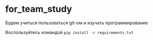 # for_team_study
Будем учиться пользоваться git-ом и изучать программирование 


Воспользуйтесь командой `pip install -r requirements.txt`